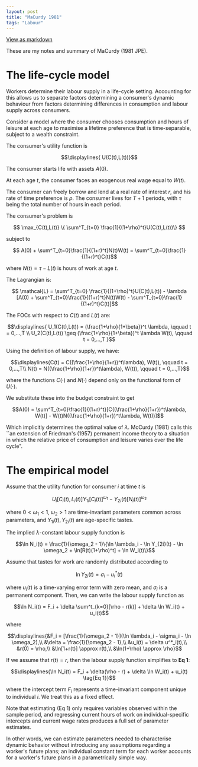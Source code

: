 ```yaml
---
layout: post
title: "MaCurdy 1981"
tags: "Labour"
---
```


<a href="https://github.com/chiangnicholas/chiangnicholas.github.io/blob/main/_posts/2024-11-21-MaCurdy-1981.md">View as markdown</a>
<a id="post-top"></a>

These are my notes and summary of MaCurdy (1981 JPE).

# The life-cycle model

Workers determine their labour supply in a life-cycle setting. Accounting for this allows us to separate factors determining a consumer's dynamic behaviour from factors determining differences in consumption and labour supply across consumers.

Consider a model where the consumer chooses consumption and hours of leisure at each age to maximise a lifetime preference that is time-separable, subject to a wealth constraint.

The consumer's utility function is
```math
\displaylines{
    U(C(t),L(t))}
```

The consumer starts life with assets $A(0)$. 

At each age $t$, the consumer faces an exogenous real wage equal to $W(t)$.

The consumer can freely borrow and lend at a real rate of interest $r$, and his rate of time preference is $\rho$. The consumer lives for $T+1$ periods, with $\tau$ being the total number of hours in each period.

The consumer's problem is
```math
    \max_{C(t),L(t)} \{ \sum^T_{t=0} \frac{1}{(1+\rho)^t}U(C(t),L(t))\} 
```
subject to 
```math
    A(0) + \sum^T_{t=0}\frac{1}{(1+r)^t}N(t)W(t) = \sum^T_{t=0}\frac{1}{(1+r)^t}C(t)
```
where $N(t) = \tau - L(t)$ is hours of work at age $t$.

The Lagrangian is:
```math
    \mathcal{L} = \sum^T_{t=0} \frac{1}{(1+\rho)^t}U(C(t),L(t)) - \lambda [A(0) + \sum^T_{t=0}\frac{1}{(1+r)^t}N(t)W(t) - \sum^T_{t=0}\frac{1}{(1+r)^t}C(t)]
```
The FOCs with respect to $C(t)$ and $L(t)$ are:
```math
\displaylines{
    U_1(C(t),L(t)) = (\frac{1+\rho}{1+\beta})^t \lambda, \qquad t = 0,...,T \\
    U_2(C(t),L(t)) \geq (\frac{1+\rho}{1+\beta})^t \lambda W(t), \qquad t = 0,...,T
}
```
Using the definition of labour supply, we have:
```math
\displaylines{C(t) = C((\frac{1+\rho}{1+r})^t\lambda), W(t)), \qquad t = 0,...,T\\
    N(t) = N((\frac{1+\rho}{1+r})^t\lambda), W(t)), \qquad t = 0,...,T}
```
where the functions $C(\cdot)$ and $N(\cdot)$ depend only on the functional form of $U(\cdot)$.

We substitute these into the budget constraint to get
```math
A(0) = \sum^T_{t=0}\frac{1}{(1+r)^t}[C((\frac{1+\rho}{1+r})^t\lambda, W(t)] - W(t)N((\frac{1+\rho}{1+r})^t\lambda, W(t))]
```
Which implicitly determines the optimal value of $\lambda$. McCurdy (1981) calls this ``an extension of Friedman's (1957) permanent income theory to a situation in which the relative price of consumption and leisure varies over the life cycle".

# The empirical model

Assume that the utility function for consumer $i$ at time $t$ is
```math 
U_i[C_i(t),L_i(t)] Y_{1i}[C_i(t)]^{\omega_1} - Y_{2i}(t)[N_i(t)]^{\omega_2}
```
where $0 < \omega_1 < 1$, $\omega_2 > 1$ are time-invariant parameters common across parameters, and $Y_{1i}(t),Y_{2i}(t)$ are age-specific tastes.

The implied $\lambda$-constant labour supply function is
```math 
\ln N_i(t) = \frac{1}{\omega_2 - 1}\{\ln \lambda_i - \ln Y_{2i}(t) - \ln \omega_2 + \ln[R(t)(1+\rho)^t] + \ln W_i(t)\}
```

Assume that tastes for work are randomly distributed according to 
```math 
\ln Y_{2i}(t) = \sigma_i - u^*_i(t)
```
where $u_i(t)$ is a time-varying error term with zero mean, and $\sigma_i$ is a permanent component. Then, we can write the labour supply function as
```math
\ln N_i(t) = F_i + \delta \sum^t_{k=0}[\rho - r(k)] + \delta \ln W_i(t) + u_i(t)
```
where
```math
\displaylines{&F_i = [\frac{1}{\omega_2 - 1}](\ln \lambda_i - \sigma_i - \ln \omega_2),\\
    &\delta = \frac{1}{\omega_2 - 1},\\
    &u_i(t) = \delta u^*_i(t),\\
    &r(0) = \rho,\\
    &\ln[1+r(t)] \approx r(t),\\
    &\ln(1+\rho) \approx \rho}
```

If we assume that $r(t) = r$, then the labour supply function simplifies to **Eq 1**:
```math
\displaylines{\ln N_i(t) = F_i + \delta(\rho - r) + \delta \ln W_i(t) + u_i(t) \tag{Eq 1}}
```
where the intercept term $F_i$ represents a time-invariant component unique to individual $i$. We treat this as a fixed effect.

Note that estimating (Eq 1) only requires variables observed within the sample period, and regressing current hours of work on individual-specific intercepts and current wage rates produces a full set of parameter estimates. 

In other words, we can estimate parameters needed to characterise dynamic behavior without introducing any assumptions regarding a worker's future plans; an individual constant term for each worker accounts for a worker's future plans in a parametrically simple way.
